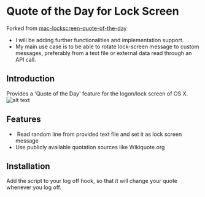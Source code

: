 Quote of the Day for Lock Screen
===============================
Forked from [mac-lockscreen-quote-of-the-day](https://github.com/mweisz/mac-lockscreen-quote-of-the-day)
- I will be adding further functionalities and implementation support.
- My main use case is to be able to rotate lock-screen message to custom messages, preferably from a text file or external data read through an API call.

## Introduction
Provides a 'Quote of the Day' feature for the logon/lock screen of OS X.
![alt text](https://raw.githubusercontent.com/mweisz/mac-lockscreen-quote-of-the-day/master/docs/img/lock_screen.png "Login Screen with quotation.")

## Features
-  Read random line from provided text file and set it as lock screen message
-  Use publicly available quotation sources like Wikiquote.org

## Installation
Add the script to your log off hook, so that it will change your quote whenever you log off. 
